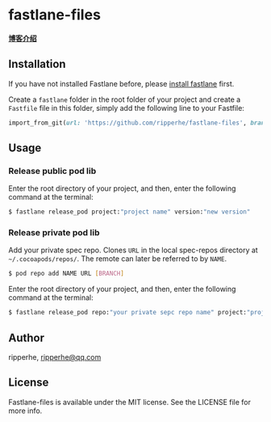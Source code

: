 # fastlane-files

[**博客介绍**](http://ripperhe.com/2017/03/30/fastlane-pod/)

## Installation

If you have not installed Fastlane before, please [install fastlane](https://docs.fastlane.tools/) first.

Create a `fastlane` folder in the root folder of your project and create a `Fastfile` file in this folder, simply add the following line to your Fastfile:

```ruby
import_from_git(url: 'https://github.com/ripperhe/fastlane-files', branch: 'master')
```

## Usage

### Release public pod lib

Enter the root directory of your project, and then, enter the following command at the terminal:

```bash
$ fastlane release_pod project:"project name" version:"new version"
```

### Release private pod lib

Add your private spec repo. Clones `URL` in the local spec-repos directory at `~/.cocoapods/repos/`. The remote can later be referred to by `NAME`.

```bash
$ pod repo add NAME URL [BRANCH]
```

Enter the root directory of your project, and then, enter the following command at the terminal:

```bash
$ fastlane release_pod repo:"your private sepc repo name" project:"project name" version:"new version"
```


## Author

ripperhe, ripperhe@qq.com

## License

Fastlane-files is available under the MIT license. See the LICENSE file for more info.
